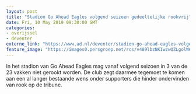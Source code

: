 ```yaml
---
layout: post
title: "Stadion Go Ahead Eagles volgend seizoen gedeeltelijke rookvrij"
date: Fri, 10 May 2019 09:30:00 GMT
categories: 
- overijssel 
- deventer 
externe_link: "https://www.ad.nl/deventer/stadion-go-ahead-eagles-volgend-seizoen-gedeeltelijke-rookvrij~ae64a3b5/"
feature_image: "https://images0.persgroep.net/rcs/v489lbzNKIwzwQZLgolW6-bnXxI/diocontent/146339881/_fitwidth/400/?appId=21791a8992982cd8da851550a453bd7f&quality=0.7"
---
```


In het stadion van Go Ahead Eagles mag vanaf volgend seizoen in 3 van de 23 vakken niet gerookt worden. De club zegt daarmee tegemoet te komen aan een al langer bestaande wens onder supporters die hinder ondervinden van rook op de tribune.
